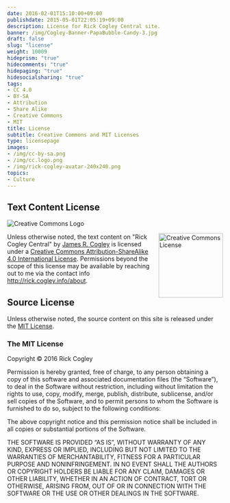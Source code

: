 ```yaml
---
date: 2016-02-01T15:10:00+09:00
publishdate: 2015-05-01T22:05:19+09:00
description: License for Rick Cogley Central site.
banner: /img/Cogley-Banner-PapaBubble-Candy-3.jpg
draft: false
slug: "license"
weight: 10009
hideprism: "true"
hidecomments: "true"
hidepaging: "true"
hidesocialsharing: "true"
tags:
- CC 4.0
- BY-SA
- Attribution
- Share Alike
- Creative Commons
- MIT
title: License
subtitle: Creative Commons and MIT Licenses
type: licensepage
images:
- /img/cc-by-sa.png
- /img/cc.logo.png
- /img/rick-cogley-avatar-240x240.png
topics:
- Culture
---
```


## Text Content License

![Creative Commons Logo](/img/cc.logo.svg)

<a rel="license" href="http://creativecommons.org/licenses/by-sa/4.0/"><img alt="Creative Commons License" style="border-width:0;float:right;" src="/img/cc-by-sa.svg" width="150px" /></a><span xmlns:dct="http://purl.org/dc/terms/" property="dct:title">Unless otherwise noted, the text content on "Rick Cogley Central"</span> by <a xmlns:cc="http://creativecommons.org/ns#" href="http://rick.cogley.info/about" property="cc:attributionName" rel="cc:attributionURL">James R. Cogley</a> is licensed under a <a rel="license" href="http://creativecommons.org/licenses/by-sa/4.0/">Creative Commons Attribution-ShareAlike 4.0 International License</a>. Permissions beyond the scope of this license may be available by reaching out to me via the contact info <a xmlns:cc="http://creativecommons.org/ns#" href="http://rick.cogley.info/about" rel="cc:morePermissions">http://rick.cogley.info/about</a>.

## Source License

Unless otherwise noted, the source content on this site is released under the [MIT License](http://opensource.org/licenses/MIT).

### The MIT License

Copyright © 2016 Rick Cogley

Permission is hereby granted, free of charge, to any person obtaining a copy of this software and associated documentation files (the “Software”), to deal in the Software without restriction, including without limitation the rights to use, copy, modify, merge, publish, distribute, sublicense, and/or sell copies of the Software, and to permit persons to whom the Software is furnished to do so, subject to the following conditions:

The above copyright notice and this permission notice shall be included in all copies or substantial portions of the Software.

THE SOFTWARE IS PROVIDED “AS IS”, WITHOUT WARRANTY OF ANY KIND, EXPRESS OR IMPLIED, INCLUDING BUT NOT LIMITED TO THE WARRANTIES OF MERCHANTABILITY, FITNESS FOR A PARTICULAR PURPOSE AND NONINFRINGEMENT. IN NO EVENT SHALL THE AUTHORS OR COPYRIGHT HOLDERS BE LIABLE FOR ANY CLAIM, DAMAGES OR OTHER LIABILITY, WHETHER IN AN ACTION OF CONTRACT, TORT OR OTHERWISE, ARISING FROM, OUT OF OR IN CONNECTION WITH THE SOFTWARE OR THE USE OR OTHER DEALINGS IN THE SOFTWARE.
